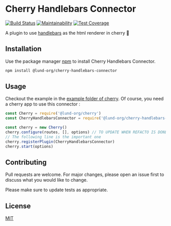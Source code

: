 # Cherry Handlebars Connector

[![Build Status](https://travis-ci.com/Lund-Org/cherry-handlebars-connector.svg?branch=master)](https://travis-ci.com/Lund-Org/cherry-handlebars-connector) [![Maintainability](https://api.codeclimate.com/v1/badges/88259eabd94df27161bd/maintainability)](https://codeclimate.com/github/Lund-Org/cherry-handlebars-connector/maintainability) [![Test Coverage](https://api.codeclimate.com/v1/badges/88259eabd94df27161bd/test_coverage)](https://codeclimate.com/github/Lund-Org/cherry-handlebars-connector/test_coverage)

A plugin to use [handlebars](https://github.com/wycats/handlebars.js/) as the html renderer in cherry 🍒

## Installation

Use the package manager [npm](http://npmjs.com) to install Cherry Handlebars Connector.

```bash
npm install @lund-org/cherry-handlebars-connector
```

## Usage

Checkout the example in the [example folder of cherry](https://github.com/Lund-Org/cherry/tree/master/example/02-multiple-response-type/).
Of course, you need a cherry app to use this connector :

```javascript
const Cherry = require('@lund-org/cherry')
const CherryHandlebarsConnector = require('@lund-org/cherry-handlebars-connector')

const cherry = new Cherry()
cherry.configure(routes, [], options) // TO UPDATE WHEN REFACTO IS DONE
// The following line is the important one
cherry.registerPlugin(CherryHandlebarsConnector)
cherry.start(options)
```

## Contributing
Pull requests are welcome. For major changes, please open an issue first to discuss what you would like to change.

Please make sure to update tests as appropriate.

## License
[MIT](https://github.com/Lund-Org/cherry-handlebars-connector/blob/master/LICENSE)
